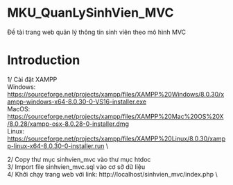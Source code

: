 # MKU_QuanLySinhVien_MVC
Đề tài trang web quản lý thông tin sinh viên theo mô hình MVC

# Introduction
1/ Cài đặt XAMPP\
Windows: https://sourceforge.net/projects/xampp/files/XAMPP%20Windows/8.0.30/xampp-windows-x64-8.0.30-0-VS16-installer.exe \
MacOS: https://sourceforge.net/projects/xampp/files/XAMPP%20Mac%20OS%20X/8.0.28/xampp-osx-8.0.28-0-installer.dmg \
Linux: https://sourceforge.net/projects/xampp/files/XAMPP%20Linux/8.0.30/xampp-linux-x64-8.0.30-0-installer.run \

2/ Copy thư mục sinhvien_mvc vào thư mục htdoc \
3/ Import file sinhvien_mvc.sql vào cơ sỡ dữ liệu \
4/ Khởi chạy trang web với link: http://localhost/sinhvien_mvc/index.php \
